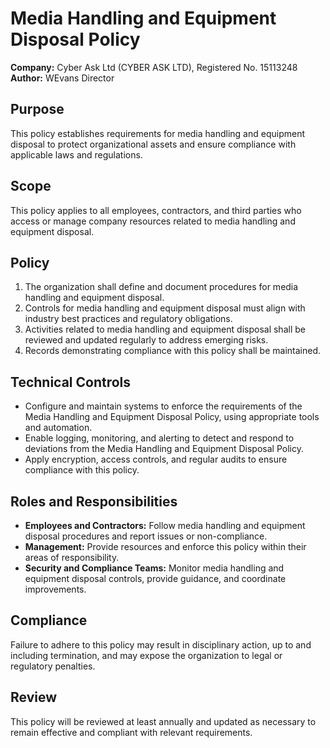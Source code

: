 # Media Handling and Equipment Disposal Policy

**Company:** Cyber Ask Ltd (CYBER ASK LTD), Registered No. 15113248  
**Author:** WEvans Director

## Purpose

This policy establishes requirements for media handling and equipment disposal to protect organizational assets and ensure compliance with applicable laws and regulations.

## Scope

This policy applies to all employees, contractors, and third parties who access or manage company resources related to media handling and equipment disposal.

## Policy

1. The organization shall define and document procedures for media handling and equipment disposal.
2. Controls for media handling and equipment disposal must align with industry best practices and regulatory obligations.
3. Activities related to media handling and equipment disposal shall be reviewed and updated regularly to address emerging risks.
4. Records demonstrating compliance with this policy shall be maintained.

## Technical Controls

- Configure and maintain systems to enforce the requirements of the Media Handling and Equipment Disposal Policy, using appropriate tools and automation.
- Enable logging, monitoring, and alerting to detect and respond to deviations from the Media Handling and Equipment Disposal Policy.
- Apply encryption, access controls, and regular audits to ensure compliance with this policy.

## Roles and Responsibilities

- **Employees and Contractors:** Follow media handling and equipment disposal procedures and report issues or non-compliance.
- **Management:** Provide resources and enforce this policy within their areas of responsibility.
- **Security and Compliance Teams:** Monitor media handling and equipment disposal controls, provide guidance, and coordinate improvements.

## Compliance

Failure to adhere to this policy may result in disciplinary action, up to and including termination, and may expose the organization to legal or regulatory penalties.

## Review

This policy will be reviewed at least annually and updated as necessary to remain effective and compliant with relevant requirements.
